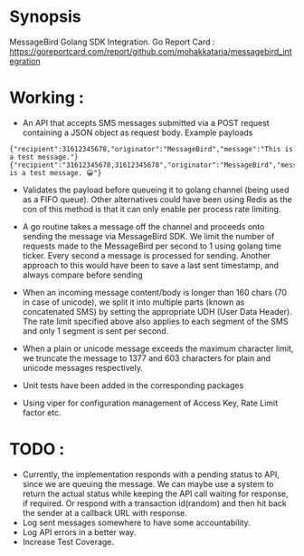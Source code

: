 # Synopsis
MessageBird Golang SDK Integration.
Go Report Card : https://goreportcard.com/report/github.com/mohakkataria/messagebird_integration

# Working :

* An API that accepts SMS messages submitted via a POST request containing a JSON object as request body.
Example payloads
```
{"recipient":31612345678,"originator":"MessageBird","message":"This is a test message."}
{"recipient":"31612345678,31612345678","originator":"MessageBird","message":"This is a test message. 😀"}
```
   
* Validates the payload before queueing it to golang channel (being used as a FIFO queue). Other alternatives could have been using Redis as the con of this method is that it can only enable per process rate limiting.

* A go routine takes a message off the channel and proceeds onto sending the message via MessageBird SDK. We limit the number of requests made to the MessageBird per second to 1 using golang time ticker. Every second a message is processed for sending. Another approach to this would have been to save a last sent timestamp, and always compare before sending

* When an incoming message content/body is longer than 160 chars (70 in case of unicode), we split it into multiple parts (known as concatenated SMS) by setting the appropriate UDH (User Data Header). The rate limit specified above also applies to each segment of the SMS and only 1 segment is sent per second.

* When a plain or unicode message exceeds the maximum character limit, we truncate the message to 1377 and 603 characters for plain and unicode messages respectively.

* Unit tests have been added in the corresponding packages

* Using viper for configuration management of Access Key, Rate Limit factor etc.


# TODO :

* Currently, the implementation responds with a pending status to API, since we are queuing the message. We can maybe use a system to return the actual status while keeping the API call waiting for response, if required. Or respond with a transaction id(random) and then hit back the sender at a callback URL with response.
* Log sent messages somewhere to have some accountability.
* Log API errors in a better way.
* Increase Test Coverage.